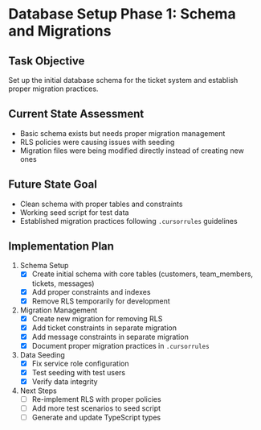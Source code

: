 # Database Setup Phase 1: Schema and Migrations

## Task Objective
Set up the initial database schema for the ticket system and establish proper migration practices.

## Current State Assessment
- Basic schema exists but needs proper migration management
- RLS policies were causing issues with seeding
- Migration files were being modified directly instead of creating new ones

## Future State Goal
- Clean schema with proper tables and constraints
- Working seed script for test data
- Established migration practices following `.cursorrules` guidelines

## Implementation Plan

1. Schema Setup
   - [x] Create initial schema with core tables (customers, team_members, tickets, messages)
   - [x] Add proper constraints and indexes
   - [x] Remove RLS temporarily for development

2. Migration Management
   - [x] Create new migration for removing RLS
   - [x] Add ticket constraints in separate migration
   - [x] Add message constraints in separate migration
   - [x] Document proper migration practices in `.cursorrules`

3. Data Seeding
   - [x] Fix service role configuration
   - [x] Test seeding with test users
   - [x] Verify data integrity

4. Next Steps
   - [ ] Re-implement RLS with proper policies
   - [ ] Add more test scenarios to seed script
   - [ ] Generate and update TypeScript types 
